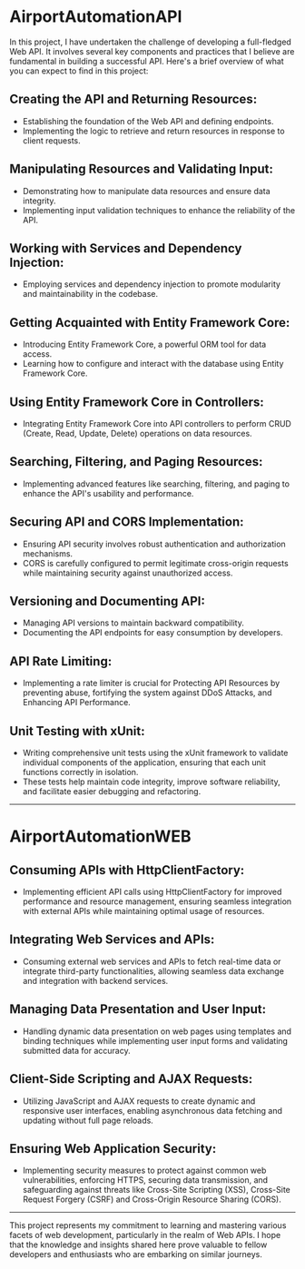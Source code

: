
# AirportAutomationAPI
In this project, I have undertaken the challenge of developing a full-fledged Web API. It involves several key components and practices that I believe are fundamental in building a successful API. Here's a brief overview of what you can expect to find in this project:

## Creating the API and Returning Resources:
- Establishing the foundation of the Web API and defining endpoints.
- Implementing the logic to retrieve and return resources in response to client requests.

## Manipulating Resources and Validating Input:
- Demonstrating how to manipulate data resources and ensure data integrity.
- Implementing input validation techniques to enhance the reliability of the API.

## Working with Services and Dependency Injection:
- Employing services and dependency injection to promote modularity and maintainability in the codebase.

## Getting Acquainted with Entity Framework Core:
- Introducing Entity Framework Core, a powerful ORM tool for data access.
- Learning how to configure and interact with the database using Entity Framework Core.

## Using Entity Framework Core in Controllers:
- Integrating Entity Framework Core into API controllers to perform CRUD (Create, Read, Update, Delete) operations on data resources.

## Searching, Filtering, and Paging Resources:
- Implementing advanced features like searching, filtering, and paging to enhance the API's usability and performance.

## Securing API and CORS Implementation:
- Ensuring API security involves robust authentication and authorization mechanisms.
- CORS is carefully configured to permit legitimate cross-origin requests while maintaining security against unauthorized access.

## Versioning and Documenting API:
- Managing API versions to maintain backward compatibility.
- Documenting the API endpoints for easy consumption by developers.

## API Rate Limiting:
- Implementing a rate limiter is crucial for Protecting API Resources by preventing abuse, fortifying the system against DDoS Attacks, and Enhancing API Performance.

## Unit Testing with xUnit: 
- Writing comprehensive unit tests using the xUnit framework to validate individual components of the application, ensuring that each unit functions correctly in isolation. 
- These tests help maintain code integrity, improve software reliability, and facilitate easier debugging and refactoring.

___

# AirportAutomationWEB


## Consuming APIs with HttpClientFactory:
- Implementing efficient API calls using HttpClientFactory for improved performance and resource management, ensuring seamless integration with external APIs while maintaining optimal usage of resources.

## Integrating Web Services and APIs:
- Consuming external web services and APIs to fetch real-time data or integrate third-party functionalities, allowing seamless data exchange and integration with backend services.

## Managing Data Presentation and User Input:
- Handling dynamic data presentation on web pages using templates and binding techniques while implementing user input forms and validating submitted data for accuracy.

## Client-Side Scripting and AJAX Requests:
- Utilizing JavaScript and AJAX requests to create dynamic and responsive user interfaces, enabling asynchronous data fetching and updating without full page reloads.

## Ensuring Web Application Security:
- Implementing security measures to protect against common web vulnerabilities, enforcing HTTPS, securing data transmission, and safeguarding against threats like Cross-Site Scripting (XSS), Cross-Site Request Forgery (CSRF) and Cross-Origin Resource Sharing (CORS).
___

This project represents my commitment to learning and mastering various facets of web development, particularly in the realm of Web APIs. I hope that the knowledge and insights shared here prove valuable to fellow developers and enthusiasts who are embarking on similar journeys.

